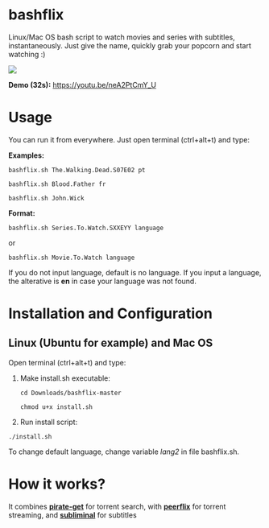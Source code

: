 # bashflix

Linux/Mac OS bash script to watch movies and series with subtitles, instantaneously.
Just give the name, quickly grab your popcorn and start watching :) 

![](http://i.imgur.com/FX4bt1B.gif)

**Demo (32s):** https://youtu.be/neA2PtCmY_U

# Usage
You can run it from everywhere. Just open terminal (ctrl+alt+t) and type:

**Examples:** 
```
bashflix.sh The.Walking.Dead.S07E02 pt
```
```
bashflix.sh Blood.Father fr
```
```
bashflix.sh John.Wick
```
**Format:** 
```
bashflix.sh Series.To.Watch.SXXEYY language
```
or
```
bashflix.sh Movie.To.Watch language
``` 

If you do not input language, default is no language.
If you input a language, the alterative is **en** in case your language was not found.

# Installation and Configuration

## Linux (Ubuntu for example) and Mac OS
Open terminal (ctrl+alt+t) and type:

1. Make install.sh executable:
    
    ``` 
    cd Downloads/bashflix-master
    ``` 
    ``` 
    chmod u+x install.sh
    ``` 

1. Run install script:
  
  ```
  ./install.sh
  ```
  
To change default language, change variable *lang2* in file bashflix.sh.

# How it works?

It combines [**pirate-get**](https://github.com/vikstrous/pirate-get) for torrent search, with [**peerflix**](https://github.com/mafintosh/peerflix) for torrent streaming, and [**subliminal**](https://github.com/Diaoul/subliminal) for subtitles
